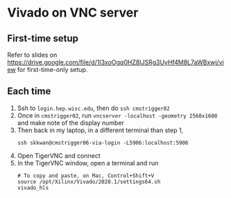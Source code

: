 # Vivado on VNC server 

## First-time setup
Refer to slides on https://drive.google.com/file/d/1I3xoOgq0HZ8IJSRg3UyHf4M8L7aWBxwj/view for first-time-only setup.

## Each time

1. Ssh to `login.hep.wisc.edu`, then do `ssh cmstrigger02`
2. Once in `cmstrigger02`, run `vncserver -localhost -geometry 2560x1600` and make note of the display number
3. Then back in my laptop, in a different terminal than step 1,  
    ```
    ssh skkwan@cmstrigger06-via-login -L5906:localhost:5906
    ```
4. Open TigerVNC and connect
5. In the TigerVNC window, open a terminal and run
    ```
    # To copy and paste, on Mac, Control+Shift+V
    source /opt/Xilinx/Vivado/2020.1/settings64.sh
    vivado_hls
    ```